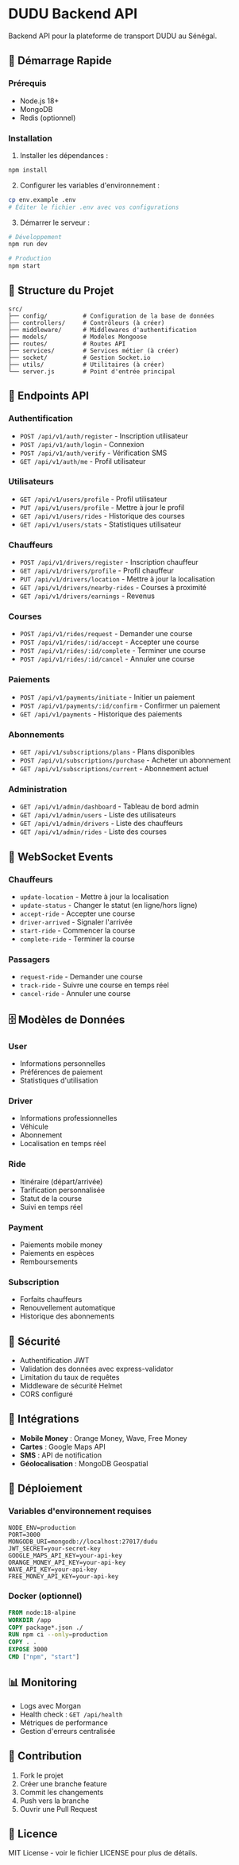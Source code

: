 # DUDU Backend API

Backend API pour la plateforme de transport DUDU au Sénégal.

## 🚀 Démarrage Rapide

### Prérequis
- Node.js 18+
- MongoDB
- Redis (optionnel)

### Installation

1. Installer les dépendances :
```bash
npm install
```

2. Configurer les variables d'environnement :
```bash
cp env.example .env
# Éditer le fichier .env avec vos configurations
```

3. Démarrer le serveur :
```bash
# Développement
npm run dev

# Production
npm start
```

## 📁 Structure du Projet

```
src/
├── config/          # Configuration de la base de données
├── controllers/     # Contrôleurs (à créer)
├── middleware/      # Middlewares d'authentification
├── models/          # Modèles Mongoose
├── routes/          # Routes API
├── services/        # Services métier (à créer)
├── socket/          # Gestion Socket.io
├── utils/           # Utilitaires (à créer)
└── server.js        # Point d'entrée principal
```

## 🔗 Endpoints API

### Authentification
- `POST /api/v1/auth/register` - Inscription utilisateur
- `POST /api/v1/auth/login` - Connexion
- `POST /api/v1/auth/verify` - Vérification SMS
- `GET /api/v1/auth/me` - Profil utilisateur

### Utilisateurs
- `GET /api/v1/users/profile` - Profil utilisateur
- `PUT /api/v1/users/profile` - Mettre à jour le profil
- `GET /api/v1/users/rides` - Historique des courses
- `GET /api/v1/users/stats` - Statistiques utilisateur

### Chauffeurs
- `POST /api/v1/drivers/register` - Inscription chauffeur
- `GET /api/v1/drivers/profile` - Profil chauffeur
- `PUT /api/v1/drivers/location` - Mettre à jour la localisation
- `GET /api/v1/drivers/nearby-rides` - Courses à proximité
- `GET /api/v1/drivers/earnings` - Revenus

### Courses
- `POST /api/v1/rides/request` - Demander une course
- `POST /api/v1/rides/:id/accept` - Accepter une course
- `POST /api/v1/rides/:id/complete` - Terminer une course
- `POST /api/v1/rides/:id/cancel` - Annuler une course

### Paiements
- `POST /api/v1/payments/initiate` - Initier un paiement
- `POST /api/v1/payments/:id/confirm` - Confirmer un paiement
- `GET /api/v1/payments` - Historique des paiements

### Abonnements
- `GET /api/v1/subscriptions/plans` - Plans disponibles
- `POST /api/v1/subscriptions/purchase` - Acheter un abonnement
- `GET /api/v1/subscriptions/current` - Abonnement actuel

### Administration
- `GET /api/v1/admin/dashboard` - Tableau de bord admin
- `GET /api/v1/admin/users` - Liste des utilisateurs
- `GET /api/v1/admin/drivers` - Liste des chauffeurs
- `GET /api/v1/admin/rides` - Liste des courses

## 🔌 WebSocket Events

### Chauffeurs
- `update-location` - Mettre à jour la localisation
- `update-status` - Changer le statut (en ligne/hors ligne)
- `accept-ride` - Accepter une course
- `driver-arrived` - Signaler l'arrivée
- `start-ride` - Commencer la course
- `complete-ride` - Terminer la course

### Passagers
- `request-ride` - Demander une course
- `track-ride` - Suivre une course en temps réel
- `cancel-ride` - Annuler une course

## 🗄️ Modèles de Données

### User
- Informations personnelles
- Préférences de paiement
- Statistiques d'utilisation

### Driver
- Informations professionnelles
- Véhicule
- Abonnement
- Localisation en temps réel

### Ride
- Itinéraire (départ/arrivée)
- Tarification personnalisée
- Statut de la course
- Suivi en temps réel

### Payment
- Paiements mobile money
- Paiements en espèces
- Remboursements

### Subscription
- Forfaits chauffeurs
- Renouvellement automatique
- Historique des abonnements

## 🔐 Sécurité

- Authentification JWT
- Validation des données avec express-validator
- Limitation du taux de requêtes
- Middleware de sécurité Helmet
- CORS configuré

## 📱 Intégrations

- **Mobile Money** : Orange Money, Wave, Free Money
- **Cartes** : Google Maps API
- **SMS** : API de notification
- **Géolocalisation** : MongoDB Geospatial

## 🚀 Déploiement

### Variables d'environnement requises

```env
NODE_ENV=production
PORT=3000
MONGODB_URI=mongodb://localhost:27017/dudu
JWT_SECRET=your-secret-key
GOOGLE_MAPS_API_KEY=your-api-key
ORANGE_MONEY_API_KEY=your-api-key
WAVE_API_KEY=your-api-key
FREE_MONEY_API_KEY=your-api-key
```

### Docker (optionnel)

```dockerfile
FROM node:18-alpine
WORKDIR /app
COPY package*.json ./
RUN npm ci --only=production
COPY . .
EXPOSE 3000
CMD ["npm", "start"]
```

## 📊 Monitoring

- Logs avec Morgan
- Health check : `GET /api/health`
- Métriques de performance
- Gestion d'erreurs centralisée

## 🤝 Contribution

1. Fork le projet
2. Créer une branche feature
3. Commit les changements
4. Push vers la branche
5. Ouvrir une Pull Request

## 📄 Licence

MIT License - voir le fichier LICENSE pour plus de détails.




